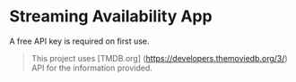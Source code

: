 # Streaming Availability App

A free API key is required on first use.

> This project uses [TMDB.org] (https://developers.themoviedb.org/3/) API for the information provided.
